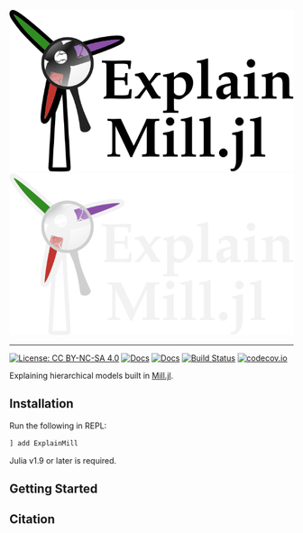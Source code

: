 <p align="center">
  <img src="https://github.com/CTUAvastLab/ExplainMill.jl/raw/main/docs/src/assets/logo.svg#gh-light-mode-only" alt="ExplainMill.jl logo"/>
  <img src="https://github.com/CTUAvastLab/ExplainMill.jl/raw/main/docs/src/assets/logo-dark.svg#gh-dark-mode-only" alt="ExplainMill.jl logo"/>
</p>

---

[![License: CC BY-NC-SA 4.0](https://img.shields.io/badge/License-CC_BY--NC--SA_4.0-lightgrey.svg)](https://github.com/CTUAvastLab/ExplainMill.jl/blob/main/LICENSE.md)
[![Docs](https://img.shields.io/badge/docs-stable-blue.svg)](https://CTUAvastLab.github.io/ExplainMill.jl/stable)
[![Docs](https://img.shields.io/badge/docs-dev-blue.svg)](https://CTUAvastLab.github.io/ExplainMill.jl/dev)
[![Build Status](https://github.com/CTUAvastLab/ExplainMill.jl/workflows/CI/badge.svg)](https://github.com/CTUAvastLab/ExplainMill.jl/actions?query=workflow%3ACI)
[![codecov.io](http://codecov.io/github/CTUAvastLab/ExplainMill.jl/coverage.svg?branch=main)](http://codecov.io/github/CTUAvastLab/ExplainMill.jl?branch=main)

Explaining hierarchical models built in [Mill.jl](https://github.com/CTUAvastLab/Mill.jl).

## Installation

Run the following in REPL:

```julia
] add ExplainMill
```

Julia v1.9 or later is required.

## Getting Started

## Citation

